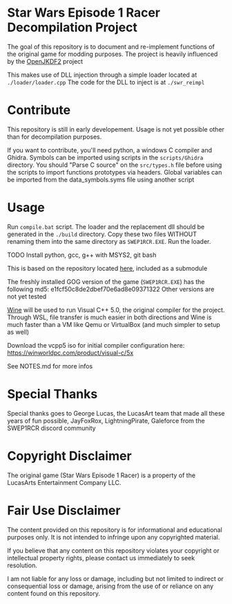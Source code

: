 # Star Wars Episode 1 Racer Decompilation Project

The goal of this repository is to document and re-implement functions of the original game for modding purposes.
The project is heavily influenced by the [OpenJKDF2]() project

This makes use of DLL injection through a simple loader located at `./loader/loader.cpp`
The code for the DLL to inject is at `./swr_reimpl`

# Contribute
This repository is still in early developement. Usage is not yet possible other than for decompilation purposes.

If you want to contribute, you'll need python, a windows C compiler and Ghidra.
Symbols can be imported using scripts in the `scripts/Ghidra` directory. You should "Parse C source" on the `src/types.h` file
before using the scripts to import functions prototypes via headers. Global variables can be imported from the
data_symbols.syms file using another script


# Usage
Run `compile.bat` script. The loader and the replacement dll should be generated in the `./build` directory. Copy these two files WITHOUT renaming them into the same directory as `SWEP1RCR.EXE`. Run the loader.

TODO Install python, gcc, g++ with MSYS2, git bash


This is based on the repository located [here](https://github.com/OpenSWE1R/swe1r-re.git), included as a submodule

The freshly installed GOG version of the game (`SWEP1RCR.EXE`) has the following md5: e1fcf50c8de2dbef70e6ad8e09371322
Other versions are not yet tested

[Wine](https://www.winehq.org/) will be used to run Visual C++ 5.0, the original compiler for the project. Through WSL, file transfer is much easier in both directions and Wine is much faster than a VM like Qemu or VirtualBox (and much simpler to setup as well)

Download the vcpp5 iso for initial compiler configuration here: https://winworldpc.com/product/visual-c/5x

See NOTES.md for more infos

# Special Thanks
Special thanks goes to George Lucas, the LucasArt team that made all these years of fun possible, JayFoxRox, LightningPirate, Galeforce from the SWEP1RCR discord community

# Copyright Disclaimer
The original game (Star Wars Episode 1 Racer) is a property of the LucasArts Entertainment Company LLC.

# Fair Use Disclaimer
The content provided on this repository is for informational and educational purposes only. It is not intended to infringe upon any copyrighted material.

If you believe that any content on this repository violates your copyright or intellectual property rights, please contact us immediately to seek resolution.

I am not liable for any loss or damage, including but not limited to indirect or consequential loss or damage, arising from the use of or reliance on any content found on this repository.
